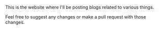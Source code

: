 This is the website where I'll be posting blogs related to various things.

Feel free to suggest any changes or make a pull request with those changes.
